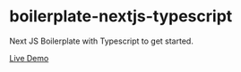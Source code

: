 # boilerplate-nextjs-typescript

Next JS Boilerplate with Typescript to get started.

[Live Demo](https://avaneeshtripathi.github.io/boilerplate-nextjs-typescript/)
